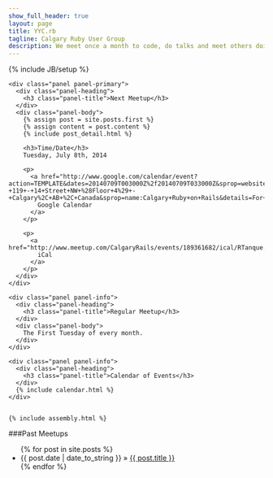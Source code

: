 ```yaml
---
show_full_header: true
layout: page
title: YYC.rb
tagline: Calgary Ruby User Group
description: We meet once a month to code, do talks and meet others doing Ruby development in the Calgary area.
---
```

{% include JB/setup %}

<div class="row">
  <div class="blog-index col-md-6">

    <div class="panel panel-primary">
      <div class="panel-heading">
        <h3 class="panel-title">Next Meetup</h3>
      </div>
      <div class="panel-body">
        {% assign post = site.posts.first %}
        {% assign content = post.content %}
        {% include post_detail.html %}

        <h3>Time/Date</h3>
        Tuesday, July 8th, 2014

        <p>
          <a href="http://www.google.com/calendar/event?action=TEMPLATE&dates=20140709T003000Z%2f20140709T033000Z&sprop=website%3ahttp%3a%2f%2fwww.meetup.com%2fCalgaryRails%2fevents%2f189361682%2f&text=RTanque&location=Assembly+-+119+-+14+Street+NW+%28Floor+4%29+-+Calgary%2C+AB+%2C+Canada&sprop=name:Calgary+Ruby+on+Rails&details=For+full+details%2C+including+the+address%2C+and+to+RSVP+see%3A%0Ahttp%3A%2F%2Fwww.meetup.com%2FCalgaryRails%2Fevents%2F189361682%2F%0ACalgary+Ruby+on+Rails%0AA+little+more+laid+back+than+months+past.%0AJust+install+RTanque%2C+code+a+tank%2C+and+compete+with+others.+Regular+networking+and+hanging+as+always+wi%26hellip%3B">
            Google Calendar
          </a>
        </p>

        <p>
          <a href="http://www.meetup.com/CalgaryRails/events/189361682/ical/RTanque.ics">
            iCal
          </a>
        </p>
      </div>
    </div>

    <div class="panel panel-info">
      <div class="panel-heading">
        <h3 class="panel-title">Regular Meetup</h3>
      </div>
      <div class="panel-body">
        The First Tuesday of every month.
      </div>
    </div>

  </div>


  <div class="col-md-6">

    <div class="panel panel-info">
      <div class="panel-heading">
        <h3 class="panel-title">Calendar of Events</h3>
      </div>
      {% include calendar.html %}
    </div>


    {% include assembly.html %}

  </div>

</div>


###Past Meetups

<ul class="posts">
  {% for post in site.posts %}
    <li><span>{{ post.date | date_to_string }}</span> &raquo; <a href="{{ BASE_PATH }}{{ post.url }}">{{ post.title }}</a></li>
  {% endfor %}
</ul>